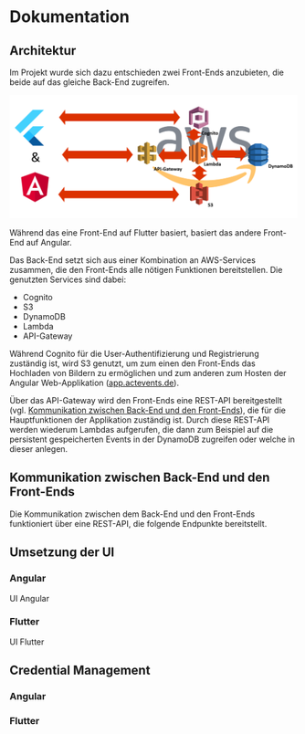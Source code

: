 # Dokumentation

## Architektur
Im Projekt wurde sich dazu entschieden zwei Front-Ends anzubieten, die beide auf das gleiche Back-End zugreifen.

![Architekturübersicht](./images/architecture.png)

Während das eine Front-End auf Flutter basiert, basiert das andere Front-End auf Angular.

Das Back-End setzt sich aus einer Kombination an AWS-Services zusammen, die den Front-Ends alle nötigen Funktionen bereitstellen. Die genutzten Services sind dabei:
* Cognito
* S3
* DynamoDB
* Lambda
* API-Gateway

Während Cognito für die User-Authentifizierung und Registrierung zuständig ist, wird S3 genutzt, um zum einen den Front-Ends das Hochladen von Bildern zu ermöglichen und zum anderen zum Hosten der Angular Web-Applikation ([app.actevents.de](https://app.actevents.de)).

Über das API-Gateway wird den Front-Ends eine REST-API bereitgestellt (vgl. [Kommunikation zwischen Back-End und den Front-Ends](#chapter-api)), die für die Hauptfunktionen der Applikation zuständig ist. Durch diese REST-API werden wiederum Lambdas aufgerufen, die dann zum Beispiel auf die persistent gespeicherten Events in der DynamoDB zugreifen oder welche in dieser anlegen.

## <a name="chapter-api"></a> Kommunikation zwischen Back-End und den Front-Ends 
Die Kommunikation zwischen dem Back-End und den Front-Ends funktioniert über eine REST-API, die folgende Endpunkte bereitstellt.

## Umsetzung der UI
### Angular
UI Angular
### Flutter
UI Flutter

## Credential Management
### Angular

### Flutter
